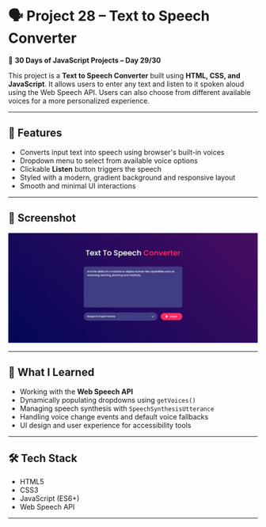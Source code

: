 # 🗣️ Project 28 – Text to Speech Converter

🔸 **30 Days of JavaScript Projects – Day 29/30**

This project is a **Text to Speech Converter** built using **HTML, CSS, and JavaScript**. It allows users to enter any text and listen to it spoken aloud using the Web Speech API. Users can also choose from different available voices for a more personalized experience.

---

## 🚀 Features

- Converts input text into speech using browser's built-in voices
- Dropdown menu to select from available voice options
- Clickable **Listen** button triggers the speech
- Styled with a modern, gradient background and responsive layout
- Smooth and minimal UI interactions

---

## 📸 Screenshot

![Text to Speech Converter](./assets/ss.jpg)

---

## 🧠 What I Learned

- Working with the **Web Speech API**
- Dynamically populating dropdowns using `getVoices()`
- Managing speech synthesis with `SpeechSynthesisUtterance`
- Handling voice change events and default voice fallbacks
- UI design and user experience for accessibility tools

---

## 🛠️ Tech Stack

- HTML5
- CSS3
- JavaScript (ES6+)
- Web Speech API

---
